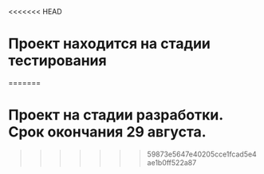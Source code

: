 <<<<<<< HEAD
# **Проект находится на стадии тестирования**
=======
# **Проект на стадии разработки. Срок окончания 29 августа.**
>>>>>>> 59873e5647e40205cce1fcad5e4ae1b0ff522a87
